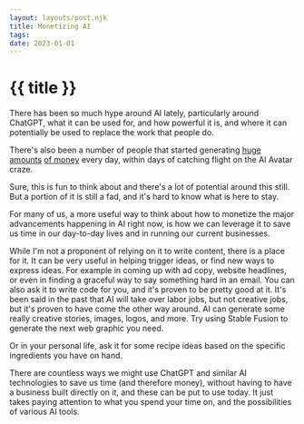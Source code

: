 ```yaml
---
layout: layouts/post.njk
title: Monetizing AI
tags: 
date: 2023-01-01
---
```


# {{ title }}

There has been so much hype around AI lately, particularly around ChatGPT, what it can be used for, and how powerful it is, and where it can potentially be used to replace the work that people do.

There's also been a number of people that started generating [huge amounts](https://twitter.com/levelsio/status/1589737798244118528?lang=en) [of money](https://twitter.com/marckohlbrugge/status/1600822162012921856?lang=en) every day, within days of catching flight on the AI Avatar craze.

Sure, this is fun to think about and there's a lot of potential around this still. But a portion of it is still a fad, and it's hard to know what is here to stay.

For many of us, a more useful way to think about how to monetize the major advancements happening in AI right now, is how we can leverage it to save us time in our day-to-day lives and in running our current businesses.

While I'm not a proponent of relying on it to write content, there is a place for it. It can be very useful in helping trigger ideas, or find new ways to express ideas. For example in coming up with ad copy, website headlines, or even in finding a graceful way to say something hard in an email. 
You can also ask it to write code for you, and it's proven to be pretty good at it. It's been said in the past that AI will take over labor jobs, but not creative jobs, but it's proven to have come the other way around. AI can generate some really creative stories, images, logos, and more. Try using Stable Fusion to generate the next web graphic you need.

Or in your personal life, ask it for some recipe ideas based on the specific ingredients you have on hand.

There are countless ways we might use ChatGPT and similar AI technologies to save us time (and therefore money), without having to have a business built directly on it, and these can be put to use today. It just takes paying attention to what you spend your time on, and the possibilities of various AI tools.

